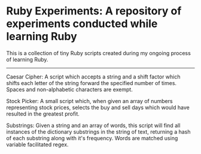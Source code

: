 # Ruby Experiments: A repository of experiments conducted while learning Ruby

This is a collection of tiny Ruby scripts created during my ongoing process of learning Ruby.

________

Caesar Cipher:  A script which accepts a string and a shift factor which shifts each letter of 
the string forward the specified number of times.  Spaces and non-alphabetic characters are exempt.


Stock Picker:  A small script which, when given an array of numbers representing stock prices, selects the 
buy and sell days which would have resulted in the greatest profit.


Substrings: Given a string and an array of words, this script will find all instances of the dictionary substrings
in the string of text, returning a hash of each substring along with it's frequency.  Words are matched using variable 
facilitated regex.
